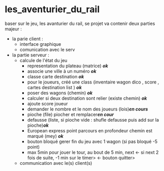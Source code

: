 # les_aventurier_du_rail

baser sur le jeu, les avanturier du rail, se projet va contenir deux parties majeur : 
 - la parie client :
     - interface graphique
     - comunication avec le serv
 - la partie serveur : 
     - calcule de l'état du jeu
        - representation du plateau (matrice) ***ok***
        - associe une ville à un numéro ***ok***
        - classe carte destination ***ok***
        - pour le joueurs, créé une class (inventaire wagon dico , score , cartes destination list ) ***ok***
        - poser des wagons (chemin) ***ok***
        - calculer si deux destination sont relier (existe chemin)  ***ok***
        - ajoute score joueur
        - demander le nombre et le nom des joueurs (lois)***en cours***
        - pioche (file) piocher et remplacer***en cour***
        - defausse (liste, si pioche vide : shufle defausse puis add sur la pioche)***ok***
        - European express point parcours en profondeur chemin est marqué (mey) ***ok***
        - bouton bloqué gerer fin du jeu avec 1 wagon (si pas bloqué -5 point)
        - max 5min pour jouer le tour, au bout de 5 min, next
       <- si next 2 fois de suite, -1 min sur le timer>
       <- bouton quitter> 
     - communication avec le(s) client(s)

 